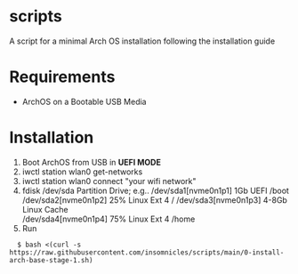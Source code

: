 # scripts

A script for a minimal Arch OS installation following the installation guide 

# Requirements

- ArchOS on a Bootable USB Media

# Installation

1. Boot ArchOS from USB in **UEFI MODE** 
2. iwctl station wlan0 get-networks
3. iwctl station wlan0 connect "your wifi network"
4. fdisk /dev/sda 
    Partition Drive; e.g..
        /dev/sda1[nvme0n1p1]   1Gb    UEFI          /boot
        /dev/sda2[nvme0n1p2]   25%    Linux Ext 4   / 
        /dev/sda3[nvme0n1p3]   4-8Gb  Linux Cache   
        /dev/sda4[nvme0n1p4]   75%    Linux Ext 4   /home
5. Run 
```
  $ bash <(curl -s https://raw.githubusercontent.com/insomnicles/scripts/main/0-install-arch-base-stage-1.sh)
```

